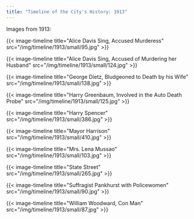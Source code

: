 ```yaml
---
title: "Timeline of the City's History: 1913"
---
```

Images from 1913:

{{< image-timeline title="Alice Davis Sing, Accused Murderess" src="/img/timeline/1913/small/95.jpg" >}}

{{< image-timeline title="Alice Davis Sing, Accused of Murdering her Husband" src="/img/timeline/1913/small/124.jpg" >}}

{{< image-timeline title="George Dietz, Bludgeoned to Death by his Wife" src="/img/timeline/1913/small/138.jpg" >}}

{{< image-timeline title="Harry Greenbaum, Involved in the Auto Death Probe" src="/img/timeline/1913/small/125.jpg" >}}

{{< image-timeline title="Harry Spencer" src="/img/timeline/1913/small/386.jpg" >}}

{{< image-timeline title="Mayor Harrison" src="/img/timeline/1913/small/410.jpg" >}}

{{< image-timeline title="Mrs. Lena Mussao" src="/img/timeline/1913/small/103.jpg" >}}

{{< image-timeline title="State Street" src="/img/timeline/1913/small/265.jpg" >}}

{{< image-timeline title="Suffragist Pankhurst with Policewomen" src="/img/timeline/1913/small/90.jpg" >}}

{{< image-timeline title="William Woodward, Con Man" src="/img/timeline/1913/small/87.jpg" >}}
